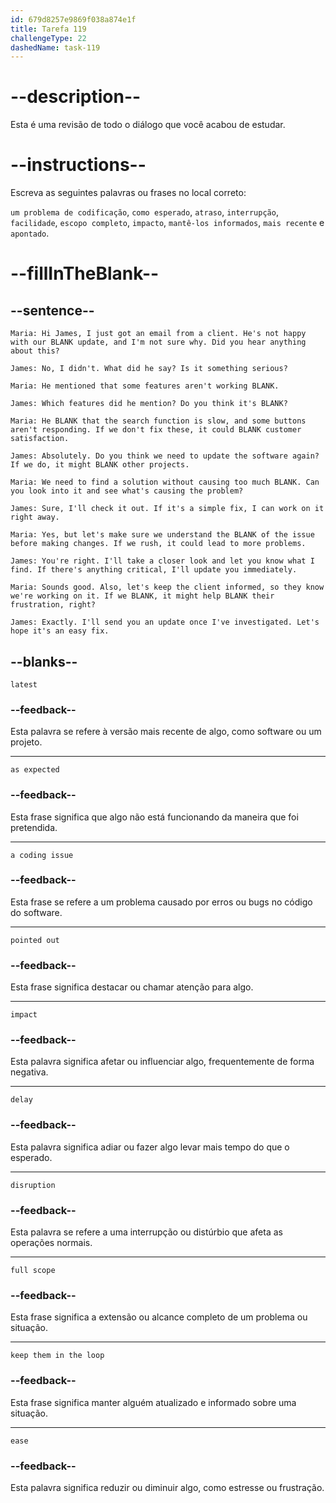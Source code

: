 ```yaml
---
id: 679d8257e9869f038a874e1f
title: Tarefa 119
challengeType: 22
dashedName: task-119
---
```


<!-- REVIEW -->

# --description--

Esta é uma revisão de todo o diálogo que você acabou de estudar. 

# --instructions--

Escreva as seguintes palavras ou frases no local correto:

`um problema de codificação`, `como esperado`, `atraso`, `interrupção`, `facilidade`, `escopo completo`, `impacto`, `mantê-los informados`, `mais recente` e `apontado`.

# --fillInTheBlank--

## --sentence--

`Maria: Hi James, I just got an email from a client. He's not happy with our BLANK update, and I'm not sure why. Did you hear anything about this?`

`James: No, I didn't. What did he say? Is it something serious?`

`Maria: He mentioned that some features aren't working BLANK.`

`James: Which features did he mention? Do you think it's BLANK?`

`Maria: He BLANK that the search function is slow, and some buttons aren't responding. If we don't fix these, it could BLANK customer satisfaction.`

`James: Absolutely. Do you think we need to update the software again? If we do, it might BLANK other projects.`

`Maria: We need to find a solution without causing too much BLANK. Can you look into it and see what's causing the problem?`

`James: Sure, I'll check it out. If it's a simple fix, I can work on it right away.`

`Maria: Yes, but let's make sure we understand the BLANK of the issue before making changes. If we rush, it could lead to more problems.`

`James: You're right. I'll take a closer look and let you know what I find. If there's anything critical, I'll update you immediately.`

`Maria: Sounds good. Also, let's keep the client informed, so they know we're working on it. If we BLANK, it might help BLANK their frustration, right?`

`James: Exactly. I'll send you an update once I've investigated. Let's hope it's an easy fix.`

## --blanks--

`latest`

### --feedback--

Esta palavra se refere à versão mais recente de algo, como software ou um projeto.

---

`as expected`

### --feedback--

Esta frase significa que algo não está funcionando da maneira que foi pretendida.

---

`a coding issue`

### --feedback--

Esta frase se refere a um problema causado por erros ou bugs no código do software.

---

`pointed out`

### --feedback--

Esta frase significa destacar ou chamar atenção para algo.

---

`impact`

### --feedback--

Esta palavra significa afetar ou influenciar algo, frequentemente de forma negativa.

---

`delay`

### --feedback--

Esta palavra significa adiar ou fazer algo levar mais tempo do que o esperado.

---

`disruption`

### --feedback--

Esta palavra se refere a uma interrupção ou distúrbio que afeta as operações normais.

---

`full scope`

### --feedback--

Esta frase significa a extensão ou alcance completo de um problema ou situação.

---

`keep them in the loop`

### --feedback--

Esta frase significa manter alguém atualizado e informado sobre uma situação.

---

`ease`

### --feedback--

Esta palavra significa reduzir ou diminuir algo, como estresse ou frustração.
